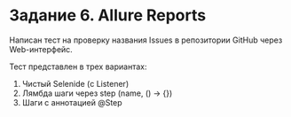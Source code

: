 # Задание 6. Allure Reports
Написан тест на проверку названия Issues в репозитории GitHub через Web-интерфейс.

Тест представлен в трех вариантах:
1. Чистый Selenide (с Listener)
2. Лямбда шаги через step (name, () -> {})
3. Шаги с аннотацией @Step

